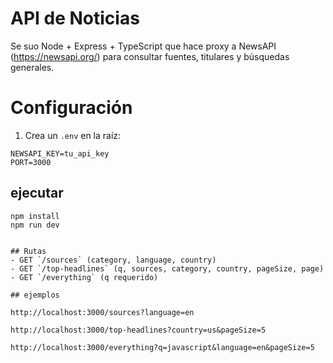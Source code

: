 # API de Noticias
Se suo Node + Express + TypeScript que hace proxy a NewsAPI (https://newsapi.org/) para consultar fuentes, titulares y búsquedas generales.

# Configuración 
1) Crea un `.env` en la raíz:
```
NEWSAPI_KEY=tu_api_key
PORT=3000
```

## ejecutar
```
npm install
npm run dev      


## Rutas
- GET `/sources` (category, language, country)
- GET `/top-headlines` (q, sources, category, country, pageSize, page)
- GET `/everything` (q requerido)

## ejemplos

http://localhost:3000/sources?language=en

http://localhost:3000/top-headlines?country=us&pageSize=5

http://localhost:3000/everything?q=javascript&language=en&pageSize=5


